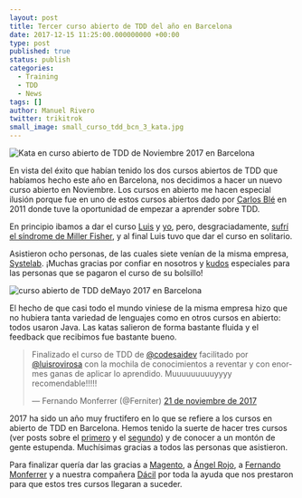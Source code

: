 ```yaml
---
layout: post
title: Tercer curso abierto de TDD del año en Barcelona
date: 2017-12-15 11:25:00.000000000 +00:00
type: post
published: true
status: publish
categories:
  - Training
  - TDD
  - News
tags: []
author: Manuel Rivero
twitter: trikitrok
small_image: small_curso_tdd_bcn_3_kata.jpg 
---
```


<img src="/assets/curso_tdd_bcn_3_kata.jpg" alt="Kata en curso abierto de TDD de Noviembre 2017 en Barcelona"/>

En vista del éxito que habían tenido los dos cursos abiertos de TDD que habíamos hecho este año en Barcelona, nos decidimos a hacer un nuevo curso abierto en Noviembre. Los cursos en abierto me hacen especial ilusión porque fue en uno de estos cursos abiertos dado por [Carlos Blé](https://twitter.com/carlosble) en 2011 donde tuve la oportunidad de empezar a aprender sobre TDD.

En principio ibamos a dar el curso [Luis](https://twitter.com/luisrovirosa?lang=en) y [yo](https://twitter.com/trikitrok), pero, desgraciadamente, [sufrí el síndrome de Miller Fisher](http://garajeando.blogspot.com.es/2017/11/recovering.html), y al final Luis tuvo que dar el curso en solitario.

Asistieron ocho personas, de las cuales siete venían de la misma empresa, [Systelab](http://www.systelabsw.com/). ¡Muchas gracias por confiar en nosotros y [kudos](https://en.wikipedia.org/wiki/Kudos) especiales para las personas que se pagaron el curso de su bolsillo! 

<img src="/assets/curso_tdd_bcn_3_grupo.jpg" alt="curso abierto de TDD deMayo 2017 en Barcelona"/>

El hecho de que casi todo el mundo viniese de la misma empresa hizo que no hubiera tanta variedad de lenguajes como en otros cursos en abierto: todos usaron Java. Las katas salieron de forma bastante fluida y el feedback que recibimos fue bastante bueno.

<section class="twitter-embeds">
<div class="row">    
  <div class="col-md-offset-2 col-md-12 col-sm-12">
   <blockquote class="twitter-tweet" data-lang="es"><p lang="es" dir="ltr">Finalizado el curso de TDD de <a href="https://twitter.com/codesaidev?ref_src=twsrc%5Etfw">@codesaidev</a> facilitado por <a href="https://twitter.com/luisrovirosa?ref_src=twsrc%5Etfw">@luisrovirosa</a> con la mochila de conocimientos a reventar y con enormes ganas de aplicar lo aprendido. Muuuuuuuuuyyyy recomendable!!!!!</p>&mdash; Fernando Monferrer (@Ferniter) <a href="https://twitter.com/Ferniter/status/933029414333571072?ref_src=twsrc%5Etfw">21 de noviembre de 2017</a>
   </blockquote>
   <script async src="https://platform.twitter.com/widgets.js" charset="utf-8"></script>
  </div>
</div>
</section>

2017 ha sido un año muy fructifero en lo que se refiere a los cursos en abierto de TDD en Barcelona. Hemos tenido la suerte de hacer tres cursos (ver posts sobre el [primero](/2017/01/curso-abierto-tdd-en-bcn) y el [segundo](/2017/06/segundo-curso-abierto-bcn)) y de conocer a un montón de gente estupenda. Muchísimas gracias a todos las personas que asistieron.

Para finalizar quería dar las gracias a [Magento](https://twitter.com/magento), a [Ángel Rojo](https://twitter.com/rojoangel), a [Fernando Monferrer](https://twitter.com/Ferniter) y a nuestra compañera [Dácil](/2017/05/dacil-casanova-se-une-a-codesai) por toda la ayuda que nos prestaron para que estos tres cursos llegaran a suceder.
